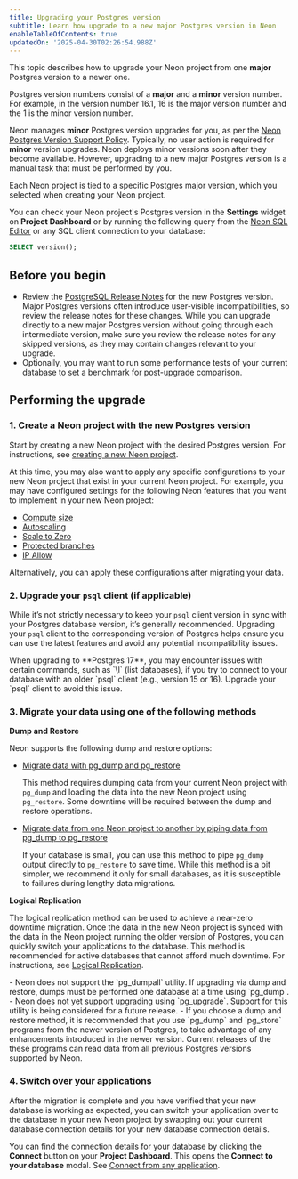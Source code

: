 ```yaml
---
title: Upgrading your Postgres version
subtitle: Learn how upgrade to a new major Postgres version in Neon
enableTableOfContents: true
updatedOn: '2025-04-30T02:26:54.988Z'
---
```


This topic describes how to upgrade your Neon project from one **major** Postgres version to a newer one.

Postgres version numbers consist of a **major** and a **minor** version number. For example, in the version number 16.1, 16 is the major version number and the 1 is the minor version number.

Neon manages **minor** Postgres version upgrades for you, as per the [Neon Postgres Version Support Policy](/docs/postgresql/postgres-version-policy). Typically, no user action is required for **minor** version upgrades. Neon deploys minor versions soon after they become available. However, upgrading to a new major Postgres version is a manual task that must be performed by you.

Each Neon project is tied to a specific Postgres major version, which you selected when creating your Neon project.

You can check your Neon project's Postgres version in the **Settings** widget on **Project Dashboard** or by running the following query from the [Neon SQL Editor](/docs/get-started-with-neon/query-with-neon-sql-editor) or any SQL client connection to your database:

```sql
SELECT version();
```

## Before you begin

- Review the [PostgreSQL Release Notes](https://www.postgresql.org/docs/current/release.html) for the new Postgres version. Major Postgres versions often introduce user-visible incompatibilities, so review the release notes for these changes. While you can upgrade directly to a new major Postgres version without going through each intermediate version, make sure you review the release notes for any skipped versions, as they may contain changes relevant to your upgrade.
- Optionally, you may want to run some performance tests of your current database to set a benchmark for post-upgrade comparison.

## Performing the upgrade

### 1. Create a Neon project with the new Postgres version

Start by creating a new Neon project with the desired Postgres version. For instructions, see [creating a new Neon project](/docs/manage/projects#create-a-project).

At this time, you may also want to apply any specific configurations to your new Neon project that exist in your current Neon project. For example, you may have configured settings for the following Neon features that you want to implement in your new Neon project:

- [Compute size](/docs/manage/endpoints#edit-a-compute)
- [Autoscaling](/docs/guides/autoscaling-guide)
- [Scale to Zero](/docs/guides/scale-to-zero-guide)
- [Protected branches](/docs/guides/protected-branches)
- [IP Allow](/docs/introduction/ip-allow)

Alternatively, you can apply these configurations after migrating your data.

### 2. Upgrade your `psql` client (if applicable)

While it’s not strictly necessary to keep your `psql` client version in sync with your Postgres database version, it’s generally recommended. Upgrading your `psql` client to the corresponding version of Postgres helps ensure you can use the latest features and avoid any potential incompatibility issues.

<Admonition type="note" title="Postgres 17 Compatibility">
When upgrading to **Postgres 17**, you may encounter issues with certain commands, such as `\l` (list databases), if you try to connect to your database with an older `psql` client (e.g., version 15 or 16). Upgrade your `psql` client to avoid this issue.
</Admonition>

### 3. Migrate your data using one of the following methods

**Dump and Restore**

Neon supports the following dump and restore options:

- [Migrate data with pg_dump and pg_restore](/docs/import/migrate-from-postgres)

  This method requires dumping data from your current Neon project with `pg_dump` and loading the data into the new Neon project using `pg_restore`. Some downtime will be required between the dump and restore operations.

- [Migrate data from one Neon project to another by piping data from pg_dump to pg_restore](/docs/import/migrate-from-neon)

  If your database is small, you can use this method to pipe `pg_dump` output directly to `pg_restore` to save time. While this method is a bit simpler, we recommend it only for small databases, as it is susceptible to failures during lengthy data migrations.

**Logical Replication**

The logical replication method can be used to achieve a near-zero downtime migration. Once the data in the new Neon project is synced with the data in the Neon project running the older version of Postgres, you can quickly switch your applications to the database. This method is recommended for active databases that cannot afford much downtime. For instructions, see [Logical Replication](/docs/guides/logical-replication-neon-to-neon).

<Admonition type="note" title="Notes">
- Neon does not support the `pg_dumpall` utility. If upgrading via dump and restore, dumps must be performed one database at a time using `pg_dump`.
- Neon does not yet support upgrading using `pg_upgrade`. Support for this utility is being considered for a future release.
- If you choose a dump and restore method, it is recommended that you use `pg_dump` and `pg_store` programs from the newer version of Postgres, to take advantage of any enhancements introduced in the newer version. Current releases of the these programs can read data from all previous Postgres versions supported by Neon.
</Admonition>

### 4. Switch over your applications

After the migration is complete and you have verified that your new database is working as expected, you can switch your application over to the database in your new Neon project by swapping out your current database connection details for your new database connection details.

You can find the connection details for your database by clicking the **Connect** button on your **Project Dashboard**. This opens the **Connect to your database** modal. See [Connect from any application](/docs/connect/connect-from-any-app).

<NeedHelp/>
